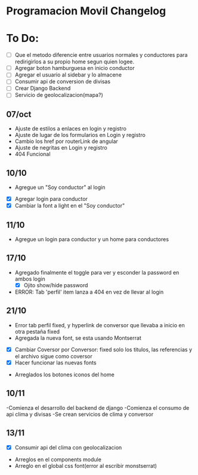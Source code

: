 # Programacion Movil Changelog

# To Do:
- [ ] Que el metodo diferencie entre usuarios normales y conductores para
redirigirlos a su propio home segun quien logee.
- [ ] Agregar boton hamburguesa en inicio conductor
- [ ] Agregar el usuario al sidebar y lo almacene
- [ ] Consumir api de conversion de divisas
- [ ] Crear Django Backend
- [ ] Servicio de geolocalizacion(mapa?)

## 07/oct
- Ajuste de estilos a enlaces en login y registro
- Ajuste de lugar de los formularios en Login y registro
- Cambio los href por routerLink de angular
- Ajuste de negritas en Login y registro
- 404 Funcional

## 10/10
- Agregue un "Soy conductor" al login
- [x] Agregar login para conductor
- [x] Cambiar la font a light en el "Soy conductor"

## 11/10
- Agregue un login para conductor y un home para conductores

## 17/10
- Agregado finalmente el toggle para ver y esconder la password en ambos login
    - [x] Ojito show/hide password
- ERROR: Tab 'perfil' item lanza a 404 en vez de llevar al login

## 21/10
- Error tab perfil fixed, y hyperlink de conversor que llevaba a inicio en otra pestaña fixed
- Agregada la nueva font, se esta usando Montserrat
- [x] Cambiar Coversor por Conversor: fixed solo los titulos, las referencias y el archivo sigue como coversor
- [x] Hacer funcionar las nuevas fonts
- Arreglados los botones iconos del home

## 10/11
-Comienza el desarrollo del backend de django
-Comienza el consumo de api clima y divisas
-Se crean servicios de clima y conversor

## 13/11
- [x] Consumir api del clima con geolocalizacion
- Arreglos en el components module
- Arreglo en el global css font(error al escribir monstserrat)
